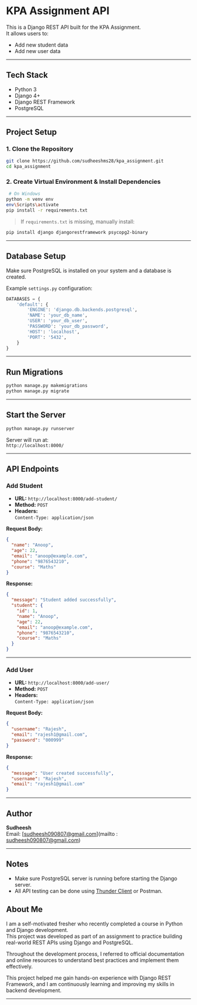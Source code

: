 # KPA Assignment API

This is a Django REST API built for the KPA Assignment.  
It allows users to:

- Add new student data
- Add new user data

---

##   Tech Stack

- Python 3
- Django 4+
- Django REST Framework
- PostgreSQL

---

##   Project Setup

### 1. Clone the Repository

```bash
git clone https://github.com/sudheeshms28/kpa_assignment.git
cd kpa_assignment
```

### 2. Create Virtual Environment & Install Dependencies

```bash
 # On Windows
python -m venv env
env\Scripts\activate         
pip install -r requirements.txt
```

> If `requirements.txt` is missing, manually install:
```bash
pip install django djangorestframework psycopg2-binary
```

---

##   Database Setup

Make sure PostgreSQL is installed on your system and a database is created.

Example `settings.py` configuration:
```python
DATABASES = {
    'default': {
        'ENGINE': 'django.db.backends.postgresql',
        'NAME': 'your_db_name',
        'USER': 'your_db_user',
        'PASSWORD': 'your_db_password',
        'HOST': 'localhost',
        'PORT': '5432',
    }
}
```

---

##   Run Migrations

```bash
python manage.py makemigrations
python manage.py migrate
```

---

##   Start the Server

```bash
python manage.py runserver
```

Server will run at:  
`http://localhost:8000/`

---

##   API Endpoints

###   Add Student

- **URL:** `http://localhost:8000/add-student/`  
- **Method:** `POST`  
- **Headers:**  
  `Content-Type: application/json`

**Request Body:**
```json
{
  "name": "Anoop",
  "age": 22,
  "email": "anoop@example.com",
  "phone": "9876543210",
  "course": "Maths"
}
```

**Response:**
```json
{
  "message": "Student added successfully",
  "student": {
    "id": 1,
    "name": "Anoop",
    "age": 22,
    "email": "anoop@example.com",
    "phone": "9876543210",
    "course": "Maths"
  }
}
```

---

###   Add User

- **URL:** `http://localhost:8000/add-user/`  
- **Method:** `POST`  
- **Headers:**  
  `Content-Type: application/json`

**Request Body:**
```json
{
  "username": "Rajesh",
  "email": "rajesh1@gmail.com",
  "password": "000999"
}
```

**Response:**
```json
{
  "message": "User created successfully",
  "username": "Rajesh",
  "email": "rajesh1@gmail.com"
}
```

---

##  Author

 **Sudheesh**  
Email: [sudheesh090807@gmail.com](mailto : sudheesh090807@gmail.com)

---

##  Notes

- Make sure PostgreSQL server is running before starting the Django server.
- All API testing can be done using [Thunder Client](https://www.thunderclient.com/) or Postman.


##  About Me

I am a self-motivated fresher who recently completed a course in Python and Django development.  
This project was developed as part of an assignment to practice building real-world REST APIs using Django and PostgreSQL.

Throughout the development process, I referred to official documentation and online resources to understand best practices and implement them effectively.

This project helped me gain hands-on experience with Django REST Framework, and I am continuously learning and improving my skills in backend development.


---